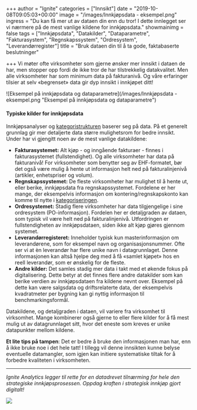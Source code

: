 +++
author = "Ignite"
categories = ["Innsikt"]
date = "2019-10-08T09:05:03+00:00"
image = "/images/Innkjøpsdata - eksempel.png"
ingress = "Du kan få mer ut av dataen din enn du tror! I dette innlegget ser vi nærmere på de mest vanlige kildene for innkjøpsdata."
showmainimg = false
tags = ["Innkjøpsdata", "Datakilder", "Dataparametre", "Fakturasystem", "Regnskapssystem", "Ordresystem", "Leverandørregister"]
title = "Bruk dataen din til å ta gode, faktabaserte beslutninger"

+++
Vi møter ofte virksomheter som gjerne ønsker mer innsikt i dataen de har, men stopper opp fordi de ikke tror de har tilstrekkelig datakvalitet. Men alle virksomheter har som minimum data på fakturanivå. Og våre erfaringer tilsier at selv «begrenset» data gir dyp innsikt i innkjøpet ditt!

![Eksempel på innkjøpsdata og dataparametre](/images/Innkjøpsdata - eksempel.png "Eksempel på innkjøpsdata og dataparametre")

#### Typiske kilder for innkjøpsdata

Innkjøpsanalyser og [kategoristrukturen](https://www.ignite.no/blogg/innsikt/kategoristruktur-og-kategorisering-en-praktisk-tiln%C3%A6rming/ "Kategoristruktur og kategorisering") baserer seg på data. På et generelt grunnlag gir mer detaljerte data større mulighetsrom for bedre innsikt. Under har vi gjengitt noen av de mest vanlige datakildene:

* **Fakturasystemet:** Alt kjøp - og inngående fakturaer - finnes i fakturasystemet (fullstendighet). Og alle virksomheter har data på fakturanivå! For virksomheter som benytter seg av EHF-formatet, bør det også være mulig å hente ut informasjon helt ned på fakturalinjenivå (artikler, enhetspriser og volum).
* **Regnskapssystemet:** De fleste virksomheter har mulighet til å hente ut, eller berike, innkjøpsdata fra regnskapssystemet. Fordelene er her mange, der eksempelvis informasjon om kontering/regnskapskonto kan komme til nytte i [kategoriseringen](https://www.ignite.no/blogg/innsikt/kategoristruktur-og-kategorisering-en-praktisk-tiln%C3%A6rming/ "Kategoristruktur og kategorisering").
* **Ordresystemet:** Stadig flere virksomheter har data tilgjengelige i sine ordresystem (PO-informasjon). Fordelen her er detaljgraden av dataen, som typisk vil være helt ned på fakturalinjenivå. Utfordringen er fullstendigheten av innkjøpsdataen, siden ikke alt kjøp gjøres gjennom systemet.
* **Leverandørregisteret:** Inneholder typisk kun masterinformasjon om leverandørene, som for eksempel navn og organisasjonsnummer. Ofte ser vi at èn leverandør har flere unike navn i datagrunnlaget. Denne informasjonen kan altså hjelpe deg med å få «samlet kjøpet» hos en reell leverandør, som er ønskelig for de fleste.
* **Andre kilder:** Det samles stadig mer data i takt med et økende fokus på digitalisering. Dette betyr at det finnes flere andre datakilder som kan berike verdien av innkjøpsdataen fra kildene nevnt over. Eksempel på dette kan være salgsdata og driftsrelaterte data, der eksempelvis kvadratmeter per bygning kan gi nyttig informasjon til benchmarkingsformål.

Datakildene, og detaljgraden i dataen, vil variere fra virksomhet til virksomhet. Mange kombinerer også gjerne to eller flere kilder for å få mest mulig ut av datagrunnlaget sitt, hvor det eneste som kreves er unike datapunkter mellom kildene.

**Et lite tips på tampen**: Det er bedre å bruke den informasjonen man har, enn å ikke bruke noe i det hele tatt! I tillegg vil denne innsikten kunne belyse eventuelle datamangler, som igjen kan initiere systematiske tiltak for å forbedre kvaliteten i virksomheten.

***

_Ignite Analytics legger til rette for en datadrevet tilnærming for hele den strategiske innkjøpsprosessen. Oppdag kraften i strategisk innkjøp gjort digitalt!_

[![](https://www.ignite.no/images/Pr%C3%B8v%20Ignite%20Analytics%20-%201200%20x100.png)](https://www.ignite.no/ignite-analytics/demo/ "Prøv Ignite Analytics")